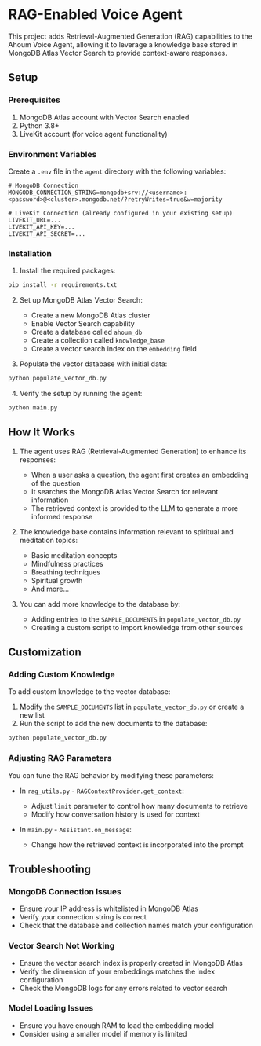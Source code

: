 # RAG-Enabled Voice Agent

This project adds Retrieval-Augmented Generation (RAG) capabilities to the Ahoum Voice Agent, allowing it to leverage a knowledge base stored in MongoDB Atlas Vector Search to provide context-aware responses.

## Setup

### Prerequisites

1. MongoDB Atlas account with Vector Search enabled
2. Python 3.8+
3. LiveKit account (for voice agent functionality)

### Environment Variables

Create a `.env` file in the `agent` directory with the following variables:

```
# MongoDB Connection
MONGODB_CONNECTION_STRING=mongodb+srv://<username>:<password>@<cluster>.mongodb.net/?retryWrites=true&w=majority

# LiveKit Connection (already configured in your existing setup)
LIVEKIT_URL=...
LIVEKIT_API_KEY=...
LIVEKIT_API_SECRET=...
```

### Installation

1. Install the required packages:

```bash
pip install -r requirements.txt
```

2. Set up MongoDB Atlas Vector Search:
   - Create a new MongoDB Atlas cluster
   - Enable Vector Search capability
   - Create a database called `ahoum_db`
   - Create a collection called `knowledge_base`
   - Create a vector search index on the `embedding` field

3. Populate the vector database with initial data:

```bash
python populate_vector_db.py
```

4. Verify the setup by running the agent:

```bash
python main.py
```

## How It Works

1. The agent uses RAG (Retrieval-Augmented Generation) to enhance its responses:
   - When a user asks a question, the agent first creates an embedding of the question
   - It searches the MongoDB Atlas Vector Search for relevant information
   - The retrieved context is provided to the LLM to generate a more informed response

2. The knowledge base contains information relevant to spiritual and meditation topics:
   - Basic meditation concepts
   - Mindfulness practices
   - Breathing techniques
   - Spiritual growth
   - And more...

3. You can add more knowledge to the database by:
   - Adding entries to the `SAMPLE_DOCUMENTS` in `populate_vector_db.py`
   - Creating a custom script to import knowledge from other sources

## Customization

### Adding Custom Knowledge

To add custom knowledge to the vector database:

1. Modify the `SAMPLE_DOCUMENTS` list in `populate_vector_db.py` or create a new list
2. Run the script to add the new documents to the database:

```bash
python populate_vector_db.py
```

### Adjusting RAG Parameters

You can tune the RAG behavior by modifying these parameters:

- In `rag_utils.py` - `RAGContextProvider.get_context`:
  - Adjust `limit` parameter to control how many documents to retrieve
  - Modify how conversation history is used for context

- In `main.py` - `Assistant.on_message`:
  - Change how the retrieved context is incorporated into the prompt

## Troubleshooting

### MongoDB Connection Issues

- Ensure your IP address is whitelisted in MongoDB Atlas
- Verify your connection string is correct
- Check that the database and collection names match your configuration

### Vector Search Not Working

- Ensure the vector search index is properly created in MongoDB Atlas
- Verify the dimension of your embeddings matches the index configuration
- Check the MongoDB logs for any errors related to vector search

### Model Loading Issues

- Ensure you have enough RAM to load the embedding model
- Consider using a smaller model if memory is limited 